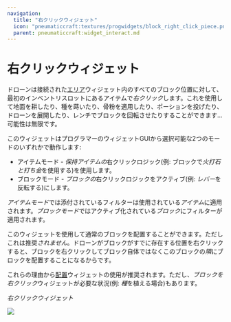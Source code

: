 ```yaml
---
navigation:
  title: "右クリックウィジェット"
  icon: "pneumaticcraft:textures/progwidgets/block_right_click_piece.png"
  parent: pneumaticcraft:widget_interact.md
---
```


# 右クリックウィジェット

ドローンは接続された[エリア](./area.md)ウィジェット内のすべてのブロック位置に対して、最初のインベントリスロットにあるアイテムで*右クリック*します。これを使用して地面を耕したり、種を蒔いたり、骨粉を適用したり、ポーションを投げたり、ドローンを展開したり、レンチでブロックを回転させたりすることができます...可能性は無限です。

このウィジェットはプログラマーのウィジェットGUIから選択可能な2つのモードのいずれかで動作します:
- アイテムモード - *保持アイテムの*右クリックロジック(例: ブロックで*火打石と打ち金*を使用する)を使用します。
- ブロックモード - *ブロックの*右クリックロジックをアクティブ(例: *レバー*を反転する)にします。

*アイテムモード*では添付されているフィルターは使用されている*アイテム*に適用されます。*ブロックモード*ではアクティブ化されている*ブロック*にフィルターが適用されます。

このウィジェットを使用して通常のブロックを配置することができます。ただしこれは推奨*されません*。ドローンがブロックがすでに存在する位置を右クリックすると、ブロックを右クリックしてブロック自体ではなくこのブロックの*隣*にブロックを配置することになるからです。

これらの理由から[配置](./place.md)ウィジェットの使用が推奨されます。ただし、*ブロックを右クリック*ウィジェットが必要な状況(例: *種*を植える場合)もあります。

*右クリックウィジェット*

![](block_right_click_piece.png)

